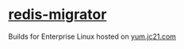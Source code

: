 # [redis-migrator](https://github.com/jc21/redis-migrator)

Builds for Enterprise Linux hosted on [yum.jc21.com](https://yum.jc21.com)
